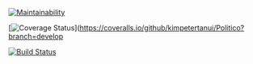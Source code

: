 [![Maintainability](https://api.codeclimate.com/v1/badges/494a680484727eb34440/maintainability)](https://codeclimate.com/github/kimpetertanui/Politico/maintainability)

[![Coverage Status](https://coveralls.io/repos/github/kimpetertanui/Politico/badge.svg?branch=develop)](https://coveralls.io/github/kimpetertanui/Politico?branch=develop

[![Build Status](https://travis-ci.org/kimpetertanui/Politico.svg?branch=develop)](https://travis-ci.org/kimpetertanui/Politico)

